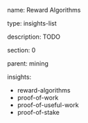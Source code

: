 name: Reward Algorithms

type: insights-list

description: TODO

section: 0

parent: mining

insights:
  - reward-algorithms
  - proof-of-work
  - proof-of-useful-work
  - proof-of-stake

